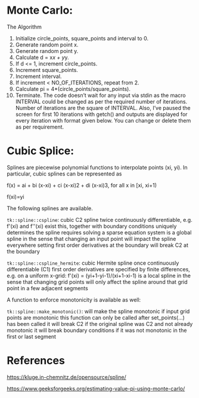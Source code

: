 # Monte Carlo:
The Algorithm 
1. Initialize circle_points, square_points and interval to 0. 
2. Generate random point x. 
3. Generate random point y. 
4. Calculate d = x*x + y*y. 
5. If d <= 1, increment circle_points. 
6. Increment square_points. 
7. Increment interval. 
8. If increment < NO_OF_ITERATIONS, repeat from 2. 
9. Calculate pi = 4*(circle_points/square_points). 
10. Terminate.
The code doesn’t wait for any input via stdin as the macro INTERVAL could be changed as per the required number of iterations. Number of iterations are the square of INTERVAL. Also, I’ve paused the screen for first 10 iterations with getch() and outputs are displayed for every iteration with format given below. You can change or delete them as per requirement. 

# Cubic Splice:
Splines are piecewise polynomial functions to interpolate points (xi, yi). In particular, cubic splines can be represented as

f(x) = ai + bi (x-xi) + ci (x-xi)2 + di (x-xi)3, for all x in [xi, xi+1)

f(xi)=yi

The following splines are available.

`tk::spline::cspline`: cubic C2 spline
twice continuously differentiable, e.g. f'(xi) and f''(xi) exist
this, together with boundary conditions uniquely determines the spline
requires solving a sparse equation system
is a global spline in the sense that changing an input point will impact the spline everywhere
setting first order derivatives at the boundary will break C2 at the boundary

`tk::spline::cspline_hermite`: cubic Hermite spline
once continuously differentiable (C1)
first order derivatives are specified by finite differences, e.g. on a uniform x-grid:
f'(xi) = (yi+1-yi-1)/(xi+1-xi-1)
is a local spline in the sense that changing grid points will only affect the spline around that grid point in a few adjacent segments

A function to enforce monotonicity is available as well:

`tk::spline::make_monotonic()`: will make the spline monotonic if input grid points are monotonic
this function can only be called after set_points(...) has been called
it will break C2 if the original spline was C2 and not already monotonic
it will break boundary conditions if it was not monotonic in the first or last segment

# References

https://kluge.in-chemnitz.de/opensource/spline/

https://www.geeksforgeeks.org/estimating-value-pi-using-monte-carlo/
